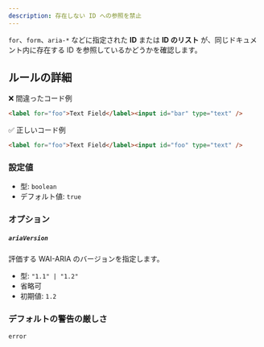 ```yaml
---
description: 存在しない ID への参照を禁止
---
```


`for`、`form`、`aria-*` などに指定された **ID** または **ID のリスト** が、同じドキュメント内に存在する ID を参照しているかどうかを確認します。

## ルールの詳細

❌ 間違ったコード例

```html
<label for="foo">Text Field</label><input id="bar" type="text" />
```

✅ 正しいコード例

```html
<label for="foo">Text Field</label><input id="foo" type="text" />
```

### 設定値

- 型: `boolean`
- デフォルト値: `true`

### オプション

##### `ariaVersion`

評価する WAI-ARIA のバージョンを指定します。

- 型: `"1.1" | "1.2"`
- 省略可
- 初期値: `1.2`

### デフォルトの警告の厳しさ

`error`
